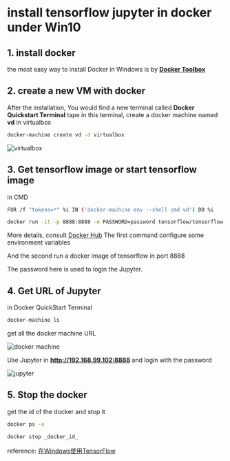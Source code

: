 # install tensorflow jupyter in docker under Win10

## 1. install docker
the most easy way to install Docker in Windows is by [**Docker Toolbox**](https://www.docker.com/products/docker-toolbox)
## 2. create a new VM with docker
After the installation, You would find a new terminal called **Docker Quickstart Terminal**
tape in this terminal, create a docker machine named **vd** in virtualbox
```bash
docker-machine create vd -d virtualbox
```
![virtualbox](http://upload-images.jianshu.io/upload_images/2839127-4b90e33c8fba3425.png?imageMogr2/auto-orient/strip%7CimageView2/2/w/1240)
## 3. Get tensorflow image or start tensorflow image
in CMD
```bash
FOR /f "tokens=*" %i IN ('docker-machine env --shell cmd vd') DO %i

docker run -it -p 8888:8888 -e PASSWORD=password tensorflow/tensorflow
```
More details, consult [Docker Hub](https://hub.docker.com/r/tensorflow/tensorflow/)
The first command configure some environment variables

And the second run a docker image of tensorflow in port 8888 

The password here is used to login the Jupyter.
## 4. Get URL of Jupyter
in Docker QuickStart Terminal
```bash
docker-machine ls
```
get all the docker machine URL

![docker machine](http://upload-images.jianshu.io/upload_images/2839127-d684b0ecf3f5357d.png?imageMogr2/auto-orient/strip%7CimageView2/2/w/1240)

Use Jupyter in **http://192.168.99.102:8888** and login with the password

![jupyter](http://upload-images.jianshu.io/upload_images/2839127-29cc4bb8a9a839a5.png?imageMogr2/auto-orient/strip%7CimageView2/2/w/1240)
## 5. Stop the docker
get the id of the docker and stop it
```bash
docker ps -a

docker stop _docker_id_
```


reference: [在Windows使用TensorFlow](http://www.jianshu.com/p/fbb16a40fac9)